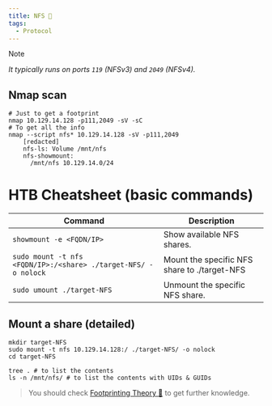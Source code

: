 ```yaml
---
title: NFS 🌻
tags:
  - Protocol
---
```

>[!Note]
>*It typically runs on ports `119` (NFSv3) and `2049` (NFSv4).*

## Nmap scan

```shell
# Just to get a footprint
nmap 10.129.14.128 -p111,2049 -sV -sC
# To get all the info
nmap --script nfs* 10.129.14.128 -sV -p111,2049
	[redacted]
	nfs-ls: Volume /mnt/nfs
	nfs-showmount:
	  /mnt/nfs 10.129.14.0/24
```

# HTB Cheatsheet (basic commands)

| **Command**                                                    | **Description**                              |
| -------------------------------------------------------------- | -------------------------------------------- |
| `showmount -e <FQDN/IP>`                                       | Show available NFS shares.                   |
| `sudo mount -t nfs <FQDN/IP>:/<share> ./target-NFS/ -o nolock` | Mount the specific NFS share to ./target-NFS |
| `sudo umount ./target-NFS`                                     | Unmount the specific NFS share.              |

## Mount a share (detailed)

```shell
mkdir target-NFS
sudo mount -t nfs 10.129.14.128:/ ./target-NFS/ -o nolock
cd target-NFS

tree . # to list the contents
ls -n /mnt/nfs/ # to list the contents with UIDs & GUIDs
```

> You should check [Footprinting Theory 🌚](/notes/Info/HTB%20Academy/footprinting_theory.md) to get further knowledge.